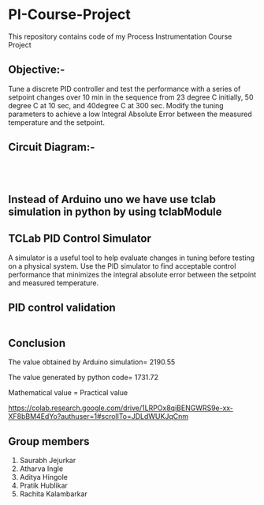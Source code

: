 # PI-Course-Project
This repository contains code of my Process Instrumentation Course Project
## Objective:-
Tune a discrete PID controller and test the performance with a series of
setpoint changes over 10 min in the sequence from 23 degree C initially, 50 degree C at 10 sec, and
40degree C at 300 sec. Modify the tuning parameters to achieve a low Integral Absolute Error
between the measured temperature and the setpoint.
## Circuit Diagram:-
<br/>
<img src="https://s3.us-west-2.amazonaws.com/secure.notion-static.com/10577cfa-9d54-4e41-bd02-ead96ad1579a/Untitled.png?X-Amz-Algorithm=AWS4-HMAC-SHA256&X-Amz-Content-Sha256=UNSIGNED-PAYLOAD&X-Amz-Credential=AKIAT73L2G45EIPT3X45%2F20220105%2Fus-west-2%2Fs3%2Faws4_request&X-Amz-Date=20220105T084009Z&X-Amz-Expires=86400&X-Amz-Signature=5d795aff7a26f2b863f48e28a8280fa151758082d8cbaeda7bc90f4651c71aa8&X-Amz-SignedHeaders=host&response-content-disposition=filename%20%3D%22Untitled.png%22&x-id=GetObject" alt=""/>
<img src="https://s3.us-west-2.amazonaws.com/secure.notion-static.com/c6781603-dd5f-4f03-a4e6-da70eefa83c9/Untitled.png?X-Amz-Algorithm=AWS4-HMAC-SHA256&X-Amz-Content-Sha256=UNSIGNED-PAYLOAD&X-Amz-Credential=AKIAT73L2G45EIPT3X45%2F20220105%2Fus-west-2%2Fs3%2Faws4_request&X-Amz-Date=20220105T084237Z&X-Amz-Expires=86400&X-Amz-Signature=9b348171d1f90bc652c2406fe4a806b8e2bce990ab49b5f317b1b443e36cad6d&X-Amz-SignedHeaders=host&response-content-disposition=filename%20%3D%22Untitled.png%22&x-id=GetObject" alt=""/>


## Instead of Arduino uno we have use tclab simulation in python by using tclabModule 

## TCLab PID Control Simulator
A simulator is a useful tool to help evaluate changes in tuning before testing on
a physical system. Use the PID simulator to find acceptable control performance that
minimizes the integral absolute error between the setpoint and measured temperature.
<img src="https://s3.us-west-2.amazonaws.com/secure.notion-static.com/53049a6b-3685-46a6-8939-16d8cf03b3d1/Untitled.png?X-Amz-Algorithm=AWS4-HMAC-SHA256&X-Amz-Content-Sha256=UNSIGNED-PAYLOAD&X-Amz-Credential=AKIAT73L2G45EIPT3X45%2F20220105%2Fus-west-2%2Fs3%2Faws4_request&X-Amz-Date=20220105T084314Z&X-Amz-Expires=86400&X-Amz-Signature=e475e364ec1b01fd82e9feca207600f1861dba211f7554d45fb46cdb0be013fe&X-Amz-SignedHeaders=host&response-content-disposition=filename%20%3D%22Untitled.png%22&x-id=GetObject" alt=""/>
## PID control validation
<img src="https://s3.us-west-2.amazonaws.com/secure.notion-static.com/2e96b51d-f43c-4c52-ac70-c7944b0552a9/Untitled.png?X-Amz-Algorithm=AWS4-HMAC-SHA256&X-Amz-Content-Sha256=UNSIGNED-PAYLOAD&X-Amz-Credential=AKIAT73L2G45EIPT3X45%2F20220105%2Fus-west-2%2Fs3%2Faws4_request&X-Amz-Date=20220105T084443Z&X-Amz-Expires=86400&X-Amz-Signature=0520a1bd1ddc9fee4e1270aa193700f700de2da90fb97a2548214f1e6646b132&X-Amz-SignedHeaders=host&response-content-disposition=filename%20%3D%22Untitled.png%22&x-id=GetObject" alt=""/>

## Conclusion
The value obtained by Arduino simulation= 2190.55

The value generated by python code= 1731.72

Mathematical value = Practical value

https://colab.research.google.com/drive/1LRPOx8qiBENGWRS9e-xx-XF8bBM4EdYo?authuser=1#scrollTo=JDLdWUKJqCnm
## Group members
1. Saurabh Jejurkar
2. Atharva Ingle
3. Aditya Hingole
4. Pratik Hublikar
5. Rachita Kalambarkar
